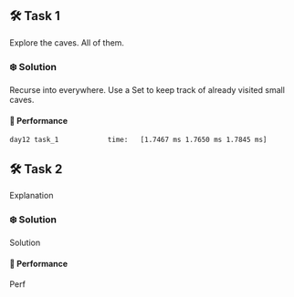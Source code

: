 ## 🛠️ Task 1

Explore the caves. All of them.

### ❄️ Solution

Recurse into everywhere. Use a Set to keep track of already visited small caves.

#### 🚀 Performance

```
day12 task_1            time:   [1.7467 ms 1.7650 ms 1.7845 ms]
```

## 🛠️ Task 2

Explanation

### ❄️ Solution

Solution

#### 🚀 Performance

Perf
